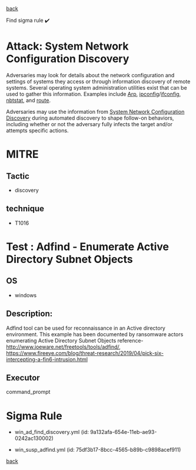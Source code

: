 
[back](../index.md)

Find sigma rule :heavy_check_mark: 

# Attack: System Network Configuration Discovery 

Adversaries may look for details about the network configuration and settings of systems they access or through information discovery of remote systems. Several operating system administration utilities exist that can be used to gather this information. Examples include [Arp](https://attack.mitre.org/software/S0099), [ipconfig](https://attack.mitre.org/software/S0100)/[ifconfig](https://attack.mitre.org/software/S0101), [nbtstat](https://attack.mitre.org/software/S0102), and [route](https://attack.mitre.org/software/S0103).

Adversaries may use the information from [System Network Configuration Discovery](https://attack.mitre.org/techniques/T1016) during automated discovery to shape follow-on behaviors, including whether or not the adversary fully infects the target and/or attempts specific actions.

# MITRE
## Tactic
  - discovery


## technique
  - T1016


# Test : Adfind - Enumerate Active Directory Subnet Objects
## OS
  - windows


## Description:
Adfind tool can be used for reconnaissance in an Active directory environment. This example has been documented by ransomware actors enumerating Active Directory Subnet Objects
reference- http://www.joeware.net/freetools/tools/adfind/, https://www.fireeye.com/blog/threat-research/2019/04/pick-six-intercepting-a-fin6-intrusion.html


## Executor
command_prompt

# Sigma Rule
 - win_ad_find_discovery.yml (id: 9a132afa-654e-11eb-ae93-0242ac130002)

 - win_susp_adfind.yml (id: 75df3b17-8bcc-4565-b89b-c9898acef911)



[back](../index.md)
